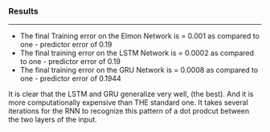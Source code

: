 ### Results

---

- The final Training error on the Elmon Network is = 0.001 as compared to one - predictor error of 0.19
- The final training error on the LSTM Network is = 0.0002 as compared to one - predictor error of 0.19
- The final training error on the GRU Network is = 0.0008 as compared to one - predictor error of 0.1944

It is clear that the LSTM and GRU generalize very well, (the best). And it is more computationally expensive than THE standard one. It takes several iterations for the RNN to recognize this pattern of a dot prodcut between the two layers of the input.